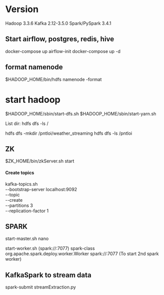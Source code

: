 # Version
Hadoop 3.3.6 
Kafka 2.12-3.5.0
Spark/PySpark 3.4.1

## Start airflow, postgres, redis, hive
docker-compose up airflow-init
docker-compose up -d


## format namenode
$HADOOP_HOME/bin/hdfs namenode -format

# start hadoop
$HADOOP_HOME/sbin/start-dfs.sh
$HADOOP_HOME/sbin/start-yarn.sh

List dir: hdfs dfs -ls /

hdfs dfs -mkdir /pntloi/weather_streaming
hdfs dfs -ls /pntloi


## ZK
$ZK_HOME/bin/zkServer.sh start


#### Create topics
kafka-topics.sh \
    --bootstrap-server localhost:9092 \
    --topic  \
    --create \
    --partitions 3 \
    --replication-factor 1


## SPARK
start-master.sh
nano <log-path>

start-worker.sh <masterUrl> (spark://<host>:7077)
spark-class org.apache.spark.deploy.worker.Worker spark://<host>:7077 (To start 2nd spark worker)

## KafkaSpark to stream data
spark-submit streamExtraction.py


